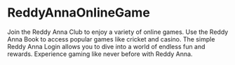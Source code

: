 # ReddyAnnaOnlineGame
Join the Reddy Anna Club to enjoy a variety of online games. Use the Reddy Anna Book to access popular games like cricket and casino. The simple Reddy Anna Login allows you to dive into a world of endless fun and rewards. Experience gaming like never before with Reddy Anna.
